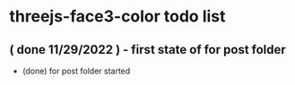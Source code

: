 # threejs-face3-color todo list

## ( done 11/29/2022 ) - first state of for post folder
* (done) for post folder started